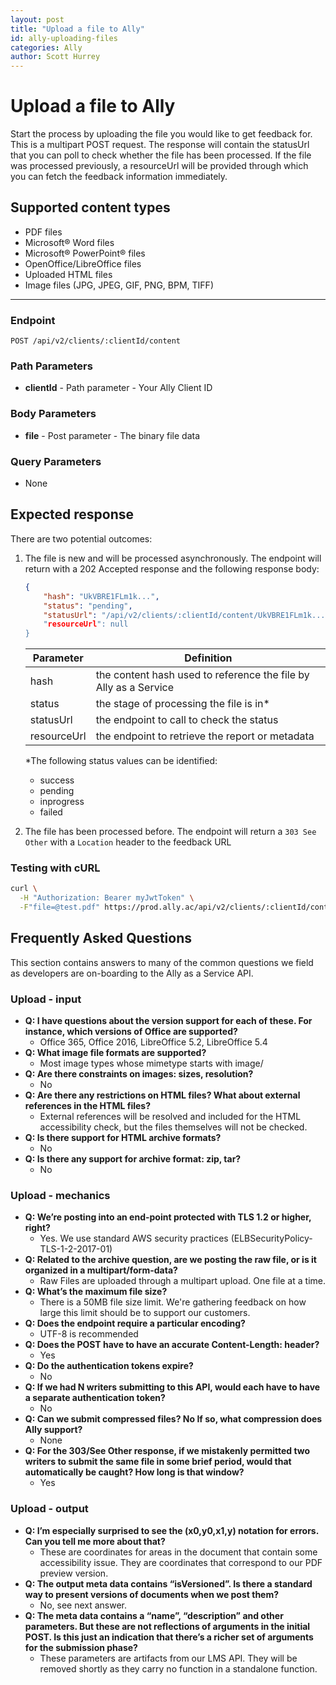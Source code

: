 ```yaml
---
layout: post
title: "Upload a file to Ally" 
id: ally-uploading-files
categories: Ally
author: Scott Hurrey
---
```

# Upload a file to Ally
Start the process by uploading the file you would like to get feedback for.  This is a multipart POST request. The response will contain the statusUrl  that you can poll to check whether the file has been processed. If the file was processed previously, a resourceUrl will be provided through which you can fetch the feedback information immediately.

## Supported content types

* PDF files
* Microsoft® Word files
* Microsoft® PowerPoint® files
* OpenOffice/LibreOffice files
* Uploaded HTML files
* Image files (JPG, JPEG, GIF, PNG, BPM, TIFF)

---

### Endpoint
~~~ http
POST /api/v2/clients/:clientId/content
~~~

### Path Parameters

* **clientId** - Path parameter - Your Ally Client ID

### Body Parameters

* **file** - Post parameter - The binary file data

### Query Parameters

* None

## Expected response
There are two potential outcomes:

1. The file is new and will be processed asynchronously. The endpoint will return with a 202 Accepted response and the following response body:

    ~~~ json
    {
        "hash": "UkVBRE1FLm1k...",
        "status": "pending",
        "statusUrl": "/api/v2/clients/:clientId/content/UkVBRE1FLm1k.../status,
        "resourceUrl": null
    }
    ~~~

    Parameter | Definition
    --- | ---
    hash | the content hash used to reference the file by Ally as a Service
    status | the stage of processing the file is in*
    statusUrl | the endpoint to call to check the status
    resourceUrl | the endpoint to retrieve the report or metadata

    *The following status values can be identified:
    * success
    * pending
    * inprogress
    * failed

2. The file has been processed before. The endpoint will return a `303 See Other` with a `Location` header to the feedback URL

### Testing with cURL

~~~ bash
curl \
  -H "Authorization: Bearer myJwtToken" \
  -F"file=@test.pdf" https://prod.ally.ac/api/v2/clients/:clientId/content
~~~

## Frequently Asked Questions

This section contains answers to many of the common questions we field as developers are on-boarding to the Ally as a Service API. 

### Upload - input

* **Q: I have questions about the version support for each of these.  For instance, which versions of Office are supported?**
  * Office 365, Office 2016, LibreOffice 5.2, LibreOffice 5.4
* **Q: What image file formats are supported?** 
  * Most image types whose mimetype starts with image/
* **Q: Are there constraints on images: sizes, resolution?**  
  * No
* **Q: Are there any restrictions on HTML files? What about external references in the HTML files?**
  * External references will be resolved and included for the HTML accessibility check, but the files themselves will not be checked.
* **Q: Is there support for HTML archive formats?**
  * No
* **Q: Is there any support for archive format: zip, tar?**  
  * No

### Upload - mechanics

* **Q: We’re posting into an end-point protected with TLS 1.2 or higher, right?**  
  *  Yes. We use standard AWS security practices (ELBSecurityPolicy-TLS-1-2-2017-01)
* **Q: Related to the archive question, are we posting the raw file, or is it organized in a multipart/form-data?**  
  *  Raw Files are uploaded through a multipart upload. One file at a time.
* **Q: What’s the maximum file size?**  
  *  There is a 50MB file size limit. We're gathering feedback on how large this limit should be to support our customers.
* **Q: Does the endpoint require a particular encoding?**  
  * UTF-8 is recommended
* **Q: Does the POST have to have an accurate Content-Length: header?**  
  * Yes
* **Q: Do the authentication tokens expire?**  
  *  No
* **Q: If we had N writers submitting to this API, would each have to have a separate authentication token?**  
  *  No
* **Q: Can we submit compressed files?  No If so, what compression does Ally support?**  
  * None
* **Q: For the 303/See Other response, if we mistakenly permitted two writers to submit the same file in some brief period, would that automatically be caught?  How long is that window?**  
  * Yes

### Upload - output

* **Q: I’m especially surprised to see the (x0,y0,x1,y) notation for errors.  Can you tell me more about that?**  
  * These are coordinates for areas in the document that contain some accessibility issue. They are coordinates that correspond to our PDF preview version.
* **Q: The output meta data contains “isVersioned”.  Is there a standard way to present versions of documents when we post them?**  
  * No, see next answer.
* **Q: The meta data contains a “name”, “description” and other parameters.  But these are not reflections of arguments in the initial POST.  Is this just an indication that there’s a richer set of arguments for the submission phase?**  
  *  These parameters are artifacts from our LMS API. They will be removed shortly as they carry no function in a standalone function.
